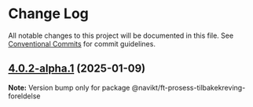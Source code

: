 # Change Log

All notable changes to this project will be documented in this file.
See [Conventional Commits](https://conventionalcommits.org) for commit guidelines.

## [4.0.2-alpha.1](https://github.com/navikt/ft-frontend-saksbehandling/compare/@navikt/ft-prosess-tilbakekreving-foreldelse@4.0.2-alpha.0...@navikt/ft-prosess-tilbakekreving-foreldelse@4.0.2-alpha.1) (2025-01-09)

**Note:** Version bump only for package @navikt/ft-prosess-tilbakekreving-foreldelse
